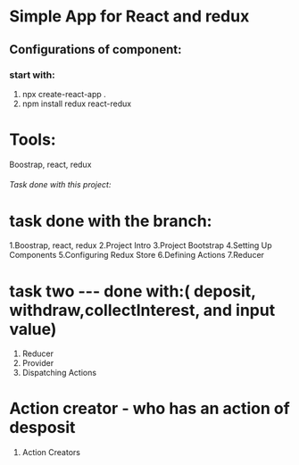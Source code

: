 # Simple App for React and redux

## Configurations of component:

### start with:

1. npx create-react-app .
2. npm install redux react-redux

# Tools:

Boostrap, react, redux

###### Task done with this project:

# task done with the branch:

1.Boostrap, react, redux
2.Project Intro
3.Project Bootstrap
4.Setting Up Components
5.Configuring Redux Store
6.Defining Actions
7.Reducer

# task two --- done with:( deposit, withdraw,collectInterest, and input value)

1. Reducer
2. Provider
3. Dispatching Actions

# Action creator - who has an action of desposit

1. Action Creators
